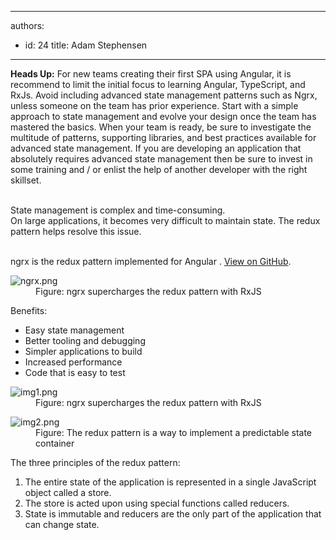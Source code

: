 

---
authors:
  - id: 24
    title: Adam Stephensen
---




<span class='intro'> <div><p class="ssw15-rteElement-InfoBox">
      <b>​Heads Up​&#58;</b> For new teams creating their first SPA using Angular, it is recommend to limit the initial focus to learning Angular, TypeScript, and RxJs. Avoid including advanced state management patterns such as Ngrx, unless someone on the team has prior experience. Start with a simple approach to state management and evolve your design once the team has mastered the basics. When your team is ready, be sure to investigate the multitude of patterns, supporting libraries, and best practices available for advanced state management. If you are developing an application that absolutely requires advanced state management then be sure to invest in some training and / or enlist the help of another developer with the right skillset.</p>
   <br>​​State management is complex and time-consuming.</div><div>On large applications, it becomes very difficult to maintain state. The redux pattern helps resolve this issue.<br>​​<br> 
   <p>ngrx is the redux pattern implemented for Angular . 
      <a href="https&#58;//github.com/ngrx" target="_blank">View on GitHub</a>. 
      <br></p></div> </span>

<dl class="image"><dt> <img src="/PublishingImages/ngrx.png" alt="ngrx.png" data-pin-nopin="true" /> </dt><dd>Figure&#58; ngrx supercharges the redux pattern with RxJS <br></dd><dd></dd></dl><p>Benefits&#58;</p><ul><li>Easy state management</li><li>Better tooling and debugging</li><li>Simpler applications to build</li><li>Increased performance<br></li><li>Code that is easy to test<br></li></ul><dl class="image"><dt> <img src="/PublishingImages/img1.png" alt="img1.png" /> </dt><dd>Figure&#58; ngrx supercharges the redux pattern with RxJS <br></dd></dl><dl class="image"><dt><img src="/PublishingImages/img2.png" alt="img2.png" /></dt><dd>Figure&#58; The redux pattern is a way to implement a predictable state container</dd></dl><p>The three principles of the redux pattern&#58;</p><ol><li>The entire state of the application is represented in a single JavaScript object called a store.</li><li>The store is acted upon using special functions called reducers.&#160;</li><li>State is immutable and reducers are the only part of the application that can change state.</li></ol>
​<br>


